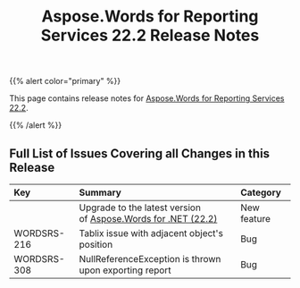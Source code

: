﻿---
title: Aspose.Words for Reporting Services 22.2 Release Notes
second_title: Aspose.Words for Reporting Services
articleTitle: Aspose.Words for Reporting Services 22.2 Release Notes
linktitle: Aspose.Words for Reporting Services 22.2 Release Notes
description: "Aspose.Words for Reporting Services 22.2 Release Notes – the latest updates and fixes."
type: docs
weight: 9
url: /reportingservices/aspose-words-for-reporting-services-22-2-release-notes/
---

{{% alert color="primary" %}}

This page contains release notes for [Aspose.Words for Reporting Services 22.2](https://downloads.aspose.com/words/reportingservices/new-releases/aspose.words-for-reporting-services-22.2-\(msi\)/).

{{% /alert %}}

## Full List of Issues Covering all Changes in this Release

|Key |Summary |Category |
| :- | :- | :- |
| |Upgrade to the latest version of [Aspose.Words for .NET (22.2)](/words/net/aspose-words-for-net-22-2-release-notes/)|New feature|
|WORDSRS-216|Tablix issue with adjacent object's position|Bug|
|WORDSRS-308|NullReferenceException is thrown upon exporting report|Bug|

